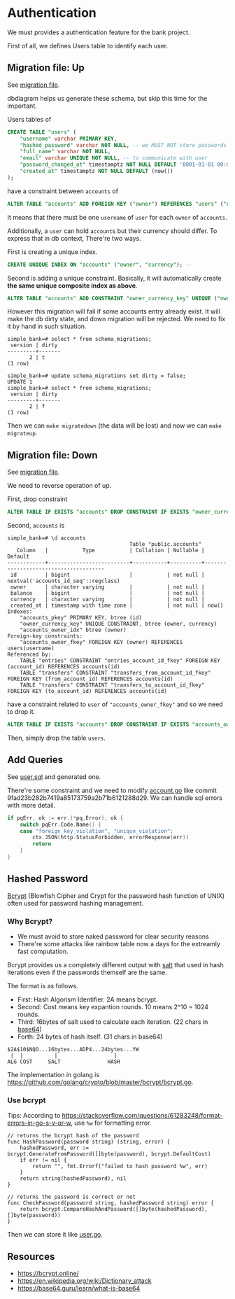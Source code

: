 # Authentication

We must provides a authentication feature for the bank project.

First of all, we defines Users table to identify each user.

## Migration file: Up

See [migration file](../db/migration/000002_add_user.up.sql).

dbdiagram helps us generate these schema, but skip this time for the important.

Users tables of

```sql
CREATE TABLE "users" (
    "username" varchar PRIMARY KEY,
    "hashed_password" varchar NOT NULL, -- we MUST NOT store passwords directly. generally with solt
    "full_name" varchar NOT NULL,
    "email" varchar UNIQUE NOT NULL, -- to communicate with user
    "password_changed_at" timestamptz NOT NULL DEFAULT '0001-01-01 00:00:00Z',  -- it's recommended to rotate password in a certain period. default is very past time for ease develop.
    "created_at" timestamptz NOT NULL DEFAULT (now())
);
```

have a constraint between `accounts` of

```sql
ALTER TABLE "accounts" ADD FOREIGN KEY ("owner") REFERENCES "users" ("username");   -- acccounts.owner *->1 user.username
```

It means that there must be one `username` of `user` for each `owner` of `accounts`.

Additionally, a `user` can hold `account`s but their currency should differ.
To express that in db context, There're two ways.

First is creating a unique index.

```sql
CREATE UNIQUE INDEX ON "accounts" ("owner", "currency"); -- 
```

Second is adding a unique constraint.
Basically, it will automatically create **the same unique composite index as above**.

```sql
ALTER TABLE "accounts" ADD CONSTRAINT "owner_currency_key" UNIQUE ("owner", "currency");
```

However this migration will fail if some accounts entry already exist.
It will make the db dirty state, and down migration will be rejected.
We need to fix it by hand in such situation.

```
simple_bank=# select * from schema_migrations;          
 version | dirty 
---------+-------
       2 | t
(1 row)

simple_bank=# update schema_migrations set dirty = false;
UPDATE 1
simple_bank=# select * from schema_migrations;
 version | dirty 
---------+-------
       2 | f
(1 row)
```

Then we can `make migratedown` (the data will be lost) and now we can `make migrateup`.

## Migration file: Down

See [migration file](../db/migration/000002_add_user.down.sql).

We need to reverse operation of up.

First, drop constraint

```sql
ALTER TABLE IF EXISTS "accounts" DROP CONSTRAINT IF EXISTS "owner_currency_key"; -- defined in up
```

Second, `accounts` is

```
simple_bank=# \d accounts
                                       Table "public.accounts"
   Column   |           Type           | Collation | Nullable |               Default                
------------+--------------------------+-----------+----------+--------------------------------------
 id         | bigint                   |           | not null | nextval('accounts_id_seq'::regclass)
 owner      | character varying        |           | not null | 
 balance    | bigint                   |           | not null | 
 currency   | character varying        |           | not null | 
 created_at | timestamp with time zone |           | not null | now()
Indexes:
    "accounts_pkey" PRIMARY KEY, btree (id)
    "owner_currency_key" UNIQUE CONSTRAINT, btree (owner, currency)
    "accounts_owner_idx" btree (owner)
Foreign-key constraints:
    "accounts_owner_fkey" FOREIGN KEY (owner) REFERENCES users(username)
Referenced by:
    TABLE "entries" CONSTRAINT "entries_account_id_fkey" FOREIGN KEY (account_id) REFERENCES accounts(id)
    TABLE "transfers" CONSTRAINT "transfers_from_account_id_fkey" FOREIGN KEY (from_account_id) REFERENCES accounts(id)
    TABLE "transfers" CONSTRAINT "transfers_to_account_id_fkey" FOREIGN KEY (to_account_id) REFERENCES accounts(id)
```

have a constraint related to `user` of `"accounts_owner_fkey"` and so we need to drop it.

```sql
ALTER TABLE IF EXISTS "accounts" DROP CONSTRAINT IF EXISTS "accounts_owner_fkey";
```

Then, simply drop the table `users`.

## Add Queries

See [user.sql](../db/query/user.sql) and generated one.

There're some constraint and we need to modify [account.go](./account.go) like commit 9fad23b282b7419a85173759a2b71b6121288d29.
We can handle sql errors with more detail.

```go
if pqErr, ok := err.(*pq.Error); ok {
    switch pqErr.Code.Name() {
    case "foreign_key_violation", "unique_violation":
        ctx.JSON(http.StatusForbidden, errorResponse(err))
        return
    }
}
```

## Hashed Password

[Bcrypt](https://auth0.com/blog/hashing-in-action-understanding-bcrypt/) (Blowfish Cipher and Crypt for the password hash function of UNIX) often
used for password hashing management.

### Why Bcrypt?

- We must avoid to store naked password for clear security reasons
- There're some attacks like rainbow table now a days for the extreamly fast computation.

Bcrypt provides us a completely different output with [salt](https://en.wikipedia.org/wiki/Salt_(cryptography)) that used in hash iterations
even if the passwords themself are the same.

The format is as follows.

- First: Hash Algorism Identifier. 2A means bcrypt.
- Second: Cost means key expantion rounds. 10 means 2^10 = 1024 rounds.
- Third: 16bytes of salt used to calculate each iteration. (22 chars in [base64](https://base64.guru/learn/what-is-base64))
- Forth: 24 bytes of hash itself. (31 chars in base64)

```
$2A$10$NQO...16bytes...ADP4...24bytes...YW
 |  |          |                  |
ALG COST     SALT               HASH
```

The implementation in golang is https://github.com/golang/crypto/blob/master/bcrypt/bcrypt.go.

### Use bcrypt

Tips: According to https://stackoverflow.com/questions/61283248/format-errors-in-go-s-v-or-w, use `%w` for formatting error.

```
// returns the bcrypt hash of the password
func HashPassword(password string) (string, error) {
	hashedPassword, err := bcrypt.GenerateFromPassword([]byte(password), bcrypt.DefaultCost)
	if err != nil {
		return "", fmt.Errorf("failed to hash password %w", err)
	}
	return string(hashedPassword), nil
}

// returns the password is correct or not
func CheckPassword(password string, hashedPassword string) error {
	return bcrypt.CompareHashAndPassword([]byte(hashedPassword), []byte(password))
}
```

Then we can store it like [user.go](./user.go).

## Resources

- https://bcrypt.online/
- https://en.wikipedia.org/wiki/Dictionary_attack
- https://base64.guru/learn/what-is-base64
